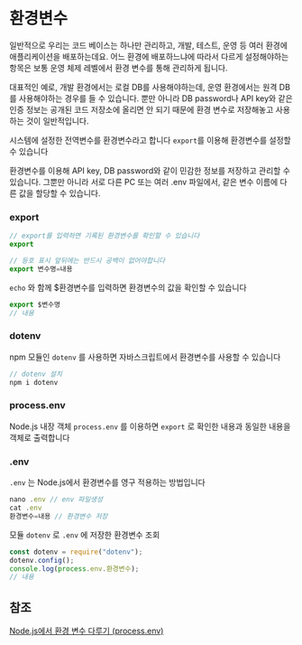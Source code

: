 # 환경변수

일반적으로 우리는 코드 베이스는 하나만 관리하고, 개발, 테스트, 운영 등 여러 환경에 애플리케이션을 배포하는데요. 어느 환경에 배포하느냐에 따라서 다르게 설정해야하는 항목은 보통 운영 체제 레벨에서 환경 변수를 통해 관리하게 됩니다.

대표적인 예로, 개발 환경에서는 로컬 DB를 사용해야하는데, 운영 환경에서는 원격 DB를 사용해야하는 경우를 들 수 있습니다. 뿐만 아니라 DB password나 API key와 같은 인증 정보는 공개된 코드 저장소에 올리면 안 되기 때문에 환경 변수로 저장해놓고 사용하는 것이 일반적입니다.

시스템에 설정한 전역변수를 환경변수라고 합니다 `export`를 이용해 환경변수를 설정할 수 있습니다

환경변수를 이용해 API key, DB password와 같이 민감한 정보를 저장하고 관리할 수 있습니다. 그뿐만 아니라 서로 다른 PC 또는 여러 .env 파일에서, 같은 변수 이름에 다른 값을 할당할 수 있습니다.

### export

```jsx
// export를 입력하면 기록된 환경변수를 확인할 수 있습니다
export

// 등호 표시 앞뒤에는 반드시 공백이 없어야합니다
export 변수명=내용
```

`echo` 와 함께 $환경변수를 입력하면 환경변수의 값을 확인할 수 있습니다

```jsx
export $변수명
// 내용
```

### dotenv

npm 모듈인 `dotenv` 를 사용하면 자바스크립트에서 환경변수를 사용할 수 있습니다

```jsx
// dotenv 설치
npm i dotenv
```

### process.env

Node.js 내장 객체 `process.env` 를 이용하면 `export` 로 확인한 내용과 동일한 내용을 객체로 출력합니다

### .env

`.env` 는 Node.js에서 환경변수를 영구 적용하는 방법입니다

```jsx
nano .env // env 파일생성
cat .env 
환경변수=내용 // 환경변수 저장
```

모듈 `dotenv` 로 `.env` 에 저장한 환경변수 조회

```jsx
const dotenv = require("dotenv");
dotenv.config();
console.log(process.env.환경변수);
// 내용
```

## 참조

[Node.js에서 환경 변수 다루기 (process.env)](https://www.daleseo.com/js-node-process-env/)